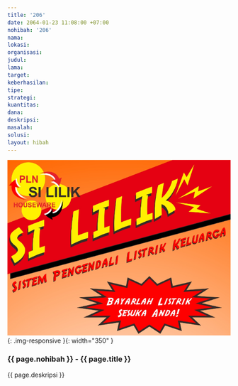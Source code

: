 ```yaml
---
title: '206'
date: 2064-01-23 11:08:00 +07:00
nohibah: '206'
nama: 
lokasi: 
organisasi: 
judul: 
lama: 
target: 
keberhasilan: 
tipe: 
strategi: 
kuantitas: 
dana: 
deskripsi: 
masalah: 
solusi: 
layout: hibah
---
```


![206](/static/img/hibahcms/206.png){: .img-responsive }{: width="350" }

### {{ page.nohibah }} - {{ page.title }}

{{ page.deskripsi }}
